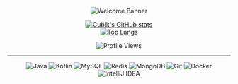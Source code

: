 <div align="center">

![Welcome Banner](https://readme-typing-svg.herokuapp.com?size=28&duration=4000&color=7DF7FF&center=true&vCenter=true&lines=Hey%2C+I%E2%80%99m+cubik)

[![Cubik's GitHub stats](https://github-readme-stats.vercel.app/api?username=cubiczek&show_icons=true&theme=tokyonight&hide_border=true)](https://github.com/anuraghazra/github-readme-stats)  
[![Top Langs](https://github-readme-stats.vercel.app/api/top-langs/?username=cubiczek&layout=compact&theme=tokyonight&hide_border=true)](https://github.com/anuraghazra/github-readme-stats)  

![Profile Views](https://komarev.com/ghpvc/?username=cubiczek&label=Profile%20views&color=blueviolet&style=for-the-badge)

---

![Java](https://img.shields.io/badge/Java-ED8B00?style=for-the-badge&logo=openjdk&logoColor=white)
![Kotlin](https://img.shields.io/badge/Kotlin-7F52FF?style=for-the-badge&logo=kotlin&logoColor=white)
![MySQL](https://img.shields.io/badge/MySQL-4479A1?style=for-the-badge&logo=mysql&logoColor=white)
![Redis](https://img.shields.io/badge/Redis-DC382D?style=for-the-badge&logo=redis&logoColor=white)
![MongoDB](https://img.shields.io/badge/MongoDB-47A248?style=for-the-badge&logo=mongodb&logoColor=white)
![Git](https://img.shields.io/badge/Git-F05033?style=for-the-badge&logo=git&logoColor=white)
![Docker](https://img.shields.io/badge/Docker-2496ED?style=for-the-badge&logo=docker&logoColor=white)
![IntelliJ IDEA](https://img.shields.io/badge/IntelliJ%20IDEA-000000?style=for-the-badge&logo=intellij-idea&logoColor=white)

</div>
